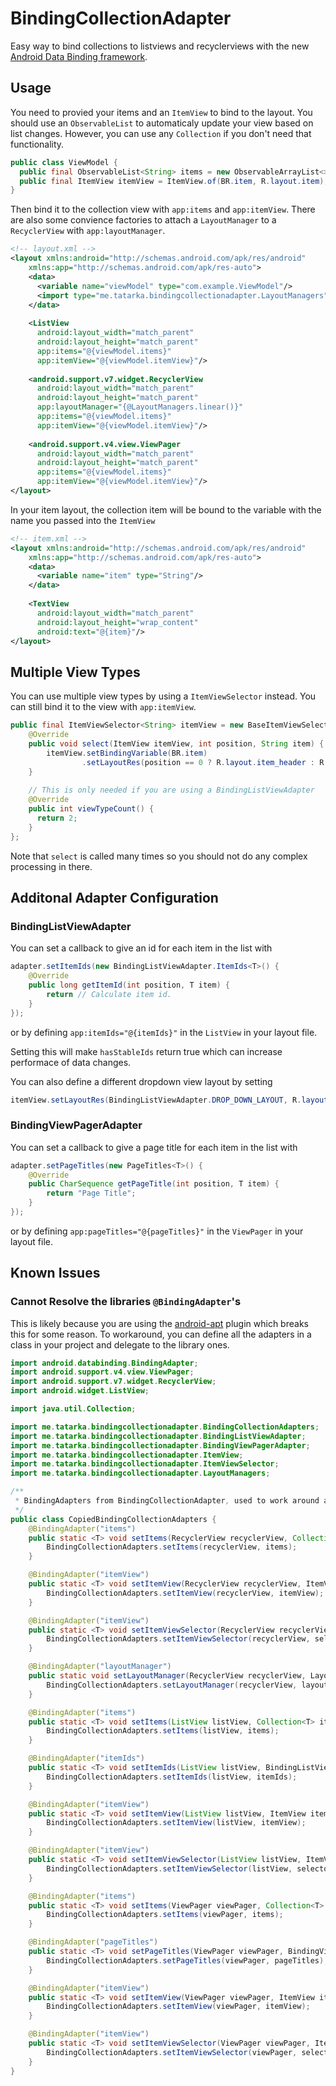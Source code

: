 # BindingCollectionAdapter
Easy way to bind collections to listviews and recyclerviews with the new [Android Data Binding framework](https://developer.android.com/tools/data-binding/guide.html).

## Usage

You need to provied your items and an `ItemView` to bind to the layout. You should use an
`ObservableList` to automaticaly update your view based on list changes. However, you can
use any `Collection` if you don't need that functionality.

```java
public class ViewModel {
  public final ObservableList<String> items = new ObservableArrayList<>();
  public final ItemView itemView = ItemView.of(BR.item, R.layout.item);
}
```

Then bind it to the collection view with `app:items` and `app:itemView`. There are also some 
convience factories to attach a `LayoutManager` to a `RecyclerView` with `app:layoutManager`.

```xml
<!-- layout.xml -->
<layout xmlns:android="http://schemas.android.com/apk/res/android"
    xmlns:app="http://schemas.android.com/apk/res-auto">
    <data>
      <variable name="viewModel" type="com.example.ViewModel"/> 
      <import type="me.tatarka.bindingcollectionadapter.LayoutManagers" />
    </data>
    
    <ListView
      android:layout_width="match_parent"
      android:layout_height="match_parent"
      app:items="@{viewModel.items}"
      app:itemView="@{viewModel.itemView}"/>
      
    <android.support.v7.widget.RecyclerView
      android:layout_width="match_parent"
      android:layout_height="match_parent"
      app:layoutManager="{@LayoutManagers.linear()}"
      app:items="@{viewModel.items}"
      app:itemView="@{viewModel.itemView}"/>
      
    <android.support.v4.view.ViewPager
      android:layout_width="match_parent"
      android:layout_height="match_parent"
      app:items="@{viewModel.items}"
      app:itemView="@{viewModel.itemView}"/>
</layout>
```

In your item layout, the collection item will be bound to the variable with the
name you passed into the `ItemView`

```xml
<!-- item.xml -->
<layout xmlns:android="http://schemas.android.com/apk/res/android"
    xmlns:app="http://schemas.android.com/apk/res-auto">
    <data>
      <variable name="item" type="String"/> 
    </data>
    
    <TextView
      android:layout_width="match_parent"
      android:layout_height="wrap_content"
      android:text="@{item}"/>
</layout>
```

## Multiple View Types

You can use multiple view types by using a `ItemViewSelector` instead. You can still bind
it to the view with `app:itemView`.

```java
public final ItemViewSelector<String> itemView = new BaseItemViewSelector<String>() {
    @Override
    public void select(ItemView itemView, int position, String item) {
        itemView.setBindingVariable(BR.item)
                .setLayoutRes(position == 0 ? R.layout.item_header : R.layout.item);
    }
    
    // This is only needed if you are using a BindingListViewAdapter
    @Override
    public int viewTypeCount() {
      return 2;
    }
};
```

Note that `select` is called many times so you should not do any complex processing in there.

## Additonal Adapter Configuration

### BindingListViewAdapter

You can set a callback to give an id for each item in the list with

```java
adapter.setItemIds(new BindingListViewAdapter.ItemIds<T>() {
    @Override
    public long getItemId(int position, T item) {
        return // Calculate item id.
    }
});
```
or by defining `app:itemIds="@{itemIds}"` in the `ListView` in your layout file.

Setting this will make `hasStableIds` return true which can increase performace of data changes.

You can also define a different dropdown view layout by setting

```java
itemView.setLayoutRes(BindingListViewAdapter.DROP_DOWN_LAYOUT, R.layout.item_dropdown);
```

### BindingViewPagerAdapter

You can set a callback to give a page title for each item in the list with

```java
adapter.setPageTitles(new PageTitles<T>() {
    @Override
    public CharSequence getPageTitle(int position, T item) {
        return "Page Title";
    }
});
```
or by defining `app:pageTitles="@{pageTitles}"` in the `ViewPager` in your layout file.

## Known Issues

### Cannot Resolve the libraries `@BindingAdapter`'s

This is likely because you are using the [android-apt](https://bitbucket.org/hvisser/android-apt) plugin which breaks this for some reason. To workaround, you can define all the adapters in a class in your project and delegate to the library ones.

```java
import android.databinding.BindingAdapter;
import android.support.v4.view.ViewPager;
import android.support.v7.widget.RecyclerView;
import android.widget.ListView;

import java.util.Collection;

import me.tatarka.bindingcollectionadapter.BindingCollectionAdapters;
import me.tatarka.bindingcollectionadapter.BindingListViewAdapter;
import me.tatarka.bindingcollectionadapter.BindingViewPagerAdapter;
import me.tatarka.bindingcollectionadapter.ItemView;
import me.tatarka.bindingcollectionadapter.ItemViewSelector;
import me.tatarka.bindingcollectionadapter.LayoutManagers;

/**
 * BindingAdapters from BindingCollectionAdapter, used to work around android-apt issue.
 */
public class CopiedBindingCollectionAdapters {
    @BindingAdapter("items")
    public static <T> void setItems(RecyclerView recyclerView, Collection<T> items) {
        BindingCollectionAdapters.setItems(recyclerView, items);
    }

    @BindingAdapter("itemView")
    public static <T> void setItemView(RecyclerView recyclerView, ItemView itemView) {
        BindingCollectionAdapters.setItemView(recyclerView, itemView);
    }

    @BindingAdapter("itemView")
    public static <T> void setItemViewSelector(RecyclerView recyclerView, ItemViewSelector<T> selector) {
        BindingCollectionAdapters.setItemViewSelector(recyclerView, selector);
    }

    @BindingAdapter("layoutManager")
    public static void setLayoutManager(RecyclerView recyclerView, LayoutManagers.LayoutManagerFactory layoutManagerFactory) {
        BindingCollectionAdapters.setLayoutManager(recyclerView, layoutManagerFactory);
    }

    @BindingAdapter("items")
    public static <T> void setItems(ListView listView, Collection<T> items) {
        BindingCollectionAdapters.setItems(listView, items);
    }

    @BindingAdapter("itemIds")
    public static <T> void setItemIds(ListView listView, BindingListViewAdapter.ItemIds<T> itemIds) {
        BindingCollectionAdapters.setItemIds(listView, itemIds);
    }

    @BindingAdapter("itemView")
    public static <T> void setItemView(ListView listView, ItemView itemView) {
        BindingCollectionAdapters.setItemView(listView, itemView);
    }

    @BindingAdapter("itemView")
    public static <T> void setItemViewSelector(ListView listView, ItemViewSelector<T> selector) {
        BindingCollectionAdapters.setItemViewSelector(listView, selector);
    }

    @BindingAdapter("items")
    public static <T> void setItems(ViewPager viewPager, Collection<T> items) {
        BindingCollectionAdapters.setItems(viewPager, items);
    }

    @BindingAdapter("pageTitles")
    public static <T> void setPageTitles(ViewPager viewPager, BindingViewPagerAdapter.PageTitles<T> pageTitles) {
        BindingCollectionAdapters.setPageTitles(viewPager, pageTitles);
    }

    @BindingAdapter("itemView")
    public static <T> void setItemView(ViewPager viewPager, ItemView itemView) {
        BindingCollectionAdapters.setItemView(viewPager, itemView);
    }

    @BindingAdapter("itemView")
    public static <T> void setItemViewSelector(ViewPager viewPager, ItemViewSelector<T> selector) {
        BindingCollectionAdapters.setItemViewSelector(viewPager, selector);
    }
}
```
